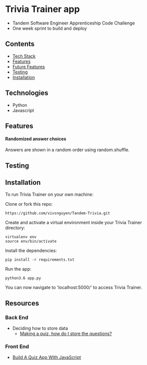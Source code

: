 # Trivia Trainer app
* Tandem Software Engineer Apprenticeship Code Challenge
* One week sprint to build and deploy

## Contents
* [Tech Stack](#tech-stack)
* [Features](#features)
* [Future Features](#future)
* [Testing](#testing)
* [Installation](#installation)

## <a name="tech-stack"></a>Technologies
* Python
* Javascript


## <a name="features"></a>Features

#### Randomized answer choices
Answers are shown in a random order using random.shuffle.

## <a name="testing"></a>Testing

## <a name="installation"></a>Installation
To run Trivia Trainer on your own machine:

Clone or fork this repo:
```
https://github.com/vivsnguyen/Tandem-Trivia.git
```

Create and activate a virtual environment inside your Trivia Trainer directory:
```
virtualenv env
source env/bin/activate
```

Install the dependencies:
```
pip install -r requirements.txt
```

Run the app:

```
python3.6 app.py
```

You can now navigate to 'localhost:5000/' to access Trivia Trainer.

## <a name="resources"></a>Resources
### Back End
* Deciding how to store data
    * [Making a quiz, how do I store the questions?](https://stackoverflow.com/questions/35588826/making-a-quiz-how-do-i-store-the-questions)

### Front End
* [Build A Quiz App With JavaScript](https://youtu.be/riDzcEQbX6k)